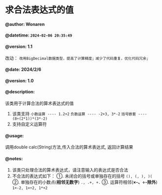 
# 求合法表达式的值
#### @author: Wonaren
#### @datetime: `2024-02-06 20:35:49`
#### @version: 1.1
改动：
`改用BigDecimal数据类型，提高了计算精度;`
`减少了代码重复，优化代码冗余;`
#### @date: 2024/2/6
#### @version: 1.0
#### @description:
该类用于计算合法的算术表达式的值
1. 该类支持
`小数运算 ---- 1.2+2`
`负数运算 ---- -2+3, 3*-2`
`括号嵌套 ---- (8÷(2*1))*(3*-2)`
1. 支持自定义运算符
#### @usage:
  调用double calc(String)方法,传入合法的算术表达式, 返回计算结果
#### @notes:
  1. 该类只处理合法的算术表达式，请注意输入的表达式是否合法
  2. 不合法的表达式如下：
    ①. 未闭合的括号或单独存在的括号
    `(), (, ), )(`
    ②. 单独存在的小数点(__相邻无数字__)
    `., .+, +.`
    ③. 运算符相邻(__×-、÷-除外__)
    `1+-2, 1×÷2, 1*+2`

